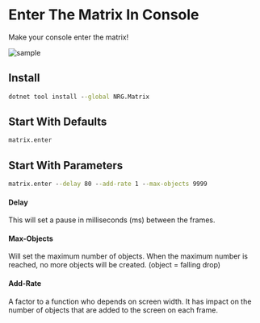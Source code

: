 # Enter The Matrix In Console
Make your console enter the matrix!

![sample](https://github.com/NRG-Drink/matrix-like-code-rain/assets/123409068/0fd7b315-b394-493a-baba-2eb021cada74)

## Install
```cmd
dotnet tool install --global NRG.Matrix
```

## Start With Defaults
```cmd
matrix.enter
```

## Start With Parameters
```cmd
matrix.enter --delay 80 --add-rate 1 --max-objects 9999
```
#### Delay
This will set a pause in milliseconds (ms) between the frames.
#### Max-Objects
Will set the maximum number of objects. When the maximum number is reached, no more objects will be created. (object = falling drop)
#### Add-Rate
A factor to a function who depends on screen width. It has impact on the number of objects that are added to the screen on each frame.
